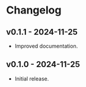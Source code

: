 # Changelog

## v0.1.1 - 2024-11-25

- Improved documentation.

## v0.1.0 - 2024-11-25

- Initial release.
